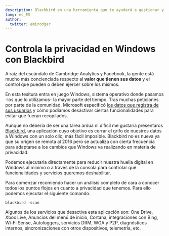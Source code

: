 ```yaml
---
description: Blackbird en una herramienta que te ayudará a gestionar y controlar los datos que compartes con Windows
lang: es_ES
author:
  twitter: emirodgar
---
```


# Controla la privacidad en Windows con Blackbird

A raíz del escándalo de Cambridge Analytics y Facebook, la gente está mucho más concienciada respecto al **valor que tienen sus datos** y el control que pueden o deben ejercer sobre los mismos.

En esta tesitura entra en juego Windows, sistema operativo donde pasamos -los que lo utilizamos- la mayor parte del tiempo. Tras muchas peticiones por parte de la comunidad, Microsoft especificó [los datos que registra de sus usuarios](https://blogs.windows.com/windowsexperience/2017/04/05/windows-10-privacy-journey-continues-more-transparency-and-controls-for-you/#xoczYDMPIxzxl4QG.97) y cómo podíamos desactivar ciertas funcionalidades para evitar que fueran recopilados.

<amp-twitter 
  width="375"
  height="472"
  layout="responsive"
  data-tweetid="992146812332118016">
</amp-twitter>

Aunque no debería de ser una tarea ardua ni difícil me gustaría presentaros [Blackbird](https://www.getblackbird.net), una aplicación cuyo objetivo es cerrar el grifo de nuestros datos a Windows con un solo clic; más fácil imposible. Blackbird no es nueva ya que su origen se remota al 2016 pero se actualiza con cierta frecuencia para adaptarse a los cambios que Windows va realizando en materia de privacidad.

<amp-twitter 
  width="375"
  height="472"
  layout="responsive"
  data-tweetid="813647098868625409">
</amp-twitter>

Podemos ejecutarla directamente para reducir nuestra huella digital en Windows al mínimo o a través de la consola para controlar qué funcionalidades y servicios queremos deshabilitar.

Para comenzar recomiendo hacer un análisis completo de cara a conocer todos los puntos flojos en cuanto a privacidad que tenemos. Para ello podemos ejecutar el siguiente comando.

```
blackbird -scan
```

Algunos de los servicios que desactiva esta aplicación son: One Drive, Xbox Live, Anuncios del menú de inicio, Cortana, integraciones con Bing, Wi-Fi Sense, Autologgers, servicios DRM, WGA y P2P, diagnósticos internos, sincronizaciones con otros dispositivos, telemetría, etc. 

